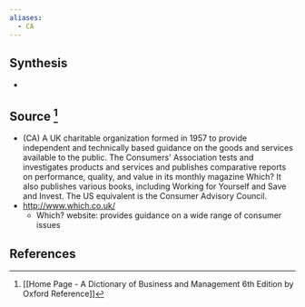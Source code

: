 ```yaml
---
aliases:
  - CA
---
```

## Synthesis
- 
## Source [^1]
- (CA) A UK charitable organization formed in 1957 to provide independent and technically based guidance on the goods and services available to the public. The Consumers' Association tests and investigates products and services and publishes comparative reports on performance, quality, and value in its monthly magazine Which? It also publishes various books, including Working for Yourself and Save and Invest. The US equivalent is the Consumer Advisory Council.
- http://www.which.co.uk/
	- Which? website: provides guidance on a wide range of consumer issues
## References

[^1]: [[Home Page - A Dictionary of Business and Management 6th Edition by Oxford Reference]]
